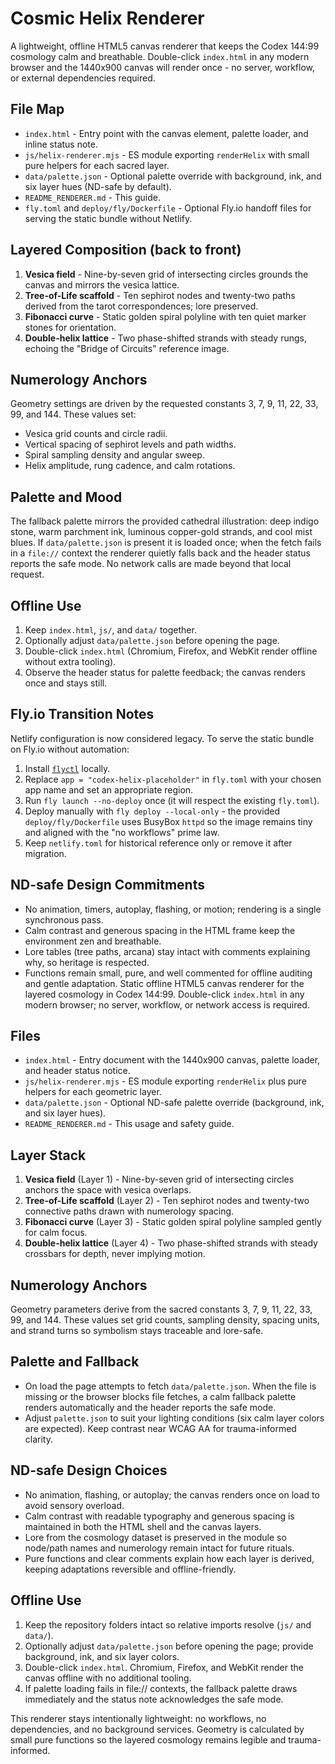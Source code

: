 # Cosmic Helix Renderer

A lightweight, offline HTML5 canvas renderer that keeps the Codex 144:99 cosmology calm and breathable. Double-click
`index.html` in any modern browser and the 1440x900 canvas will render once - no server, workflow, or external
dependencies required.

## File Map
- `index.html` - Entry point with the canvas element, palette loader, and inline status note.
- `js/helix-renderer.mjs` - ES module exporting `renderHelix` with small pure helpers for each sacred layer.
- `data/palette.json` - Optional palette override with background, ink, and six layer hues (ND-safe by default).
- `README_RENDERER.md` - This guide.
- `fly.toml` and `deploy/fly/Dockerfile` - Optional Fly.io handoff files for serving the static bundle without Netlify.

## Layered Composition (back to front)
1. **Vesica field** - Nine-by-seven grid of intersecting circles grounds the canvas and mirrors the vesica lattice.
2. **Tree-of-Life scaffold** - Ten sephirot nodes and twenty-two paths derived from the tarot correspondences; lore preserved.
3. **Fibonacci curve** - Static golden spiral polyline with ten quiet marker stones for orientation.
4. **Double-helix lattice** - Two phase-shifted strands with steady rungs, echoing the "Bridge of Circuits" reference image.

## Numerology Anchors
Geometry settings are driven by the requested constants 3, 7, 9, 11, 22, 33, 99, and 144. These values set:
- Vesica grid counts and circle radii.
- Vertical spacing of sephirot levels and path widths.
- Spiral sampling density and angular sweep.
- Helix amplitude, rung cadence, and calm rotations.

## Palette and Mood
The fallback palette mirrors the provided cathedral illustration: deep indigo stone, warm parchment ink, luminous
copper-gold strands, and cool mist blues. If `data/palette.json` is present it is loaded once; when the fetch fails in a
`file://` context the renderer quietly falls back and the header status reports the safe mode. No network calls are made
beyond that local request.

## Offline Use
1. Keep `index.html`, `js/`, and `data/` together.
2. Optionally adjust `data/palette.json` before opening the page.
3. Double-click `index.html` (Chromium, Firefox, and WebKit render offline without extra tooling).
4. Observe the header status for palette feedback; the canvas renders once and stays still.

## Fly.io Transition Notes
Netlify configuration is now considered legacy. To serve the static bundle on Fly.io without automation:
1. Install [`flyctl`](https://fly.io/docs/hands-on/install-flyctl/) locally.
2. Replace `app = "codex-helix-placeholder"` in `fly.toml` with your chosen app name and set an appropriate region.
3. Run `fly launch --no-deploy` once (it will respect the existing `fly.toml`).
4. Deploy manually with `fly deploy --local-only` - the provided `deploy/fly/Dockerfile` uses BusyBox `httpd` so the image
   remains tiny and aligned with the "no workflows" prime law.
5. Keep `netlify.toml` for historical reference only or remove it after migration.

## ND-safe Design Commitments
- No animation, timers, autoplay, flashing, or motion; rendering is a single synchronous pass.
- Calm contrast and generous spacing in the HTML frame keep the environment zen and breathable.
- Lore tables (tree paths, arcana) stay intact with comments explaining why, so heritage is respected.
- Functions remain small, pure, and well commented for offline auditing and gentle adaptation.
Static offline HTML5 canvas renderer for the layered cosmology in Codex 144:99. Double-click `index.html` in any modern browser; no server, workflow, or network access is required.

## Files
- `index.html` - Entry document with the 1440x900 canvas, palette loader, and header status notice.
- `js/helix-renderer.mjs` - ES module exporting `renderHelix` plus pure helpers for each geometric layer.
- `data/palette.json` - Optional ND-safe palette override (background, ink, and six layer hues).
- `README_RENDERER.md` - This usage and safety guide.

## Layer Stack
1. **Vesica field** (Layer 1) - Nine-by-seven grid of intersecting circles anchors the space with vesica overlaps.
2. **Tree-of-Life scaffold** (Layer 2) - Ten sephirot nodes and twenty-two connective paths drawn with numerology spacing.
3. **Fibonacci curve** (Layer 3) - Static golden spiral polyline sampled gently for calm focus.
4. **Double-helix lattice** (Layer 4) - Two phase-shifted strands with steady crossbars for depth, never implying motion.

## Numerology Anchors
Geometry parameters derive from the sacred constants 3, 7, 9, 11, 22, 33, 99, and 144. These values set grid counts, sampling density, spacing units, and strand turns so symbolism stays traceable and lore-safe.

## Palette and Fallback
- On load the page attempts to fetch `data/palette.json`. When the file is missing or the browser blocks file fetches, a calm fallback palette renders automatically and the header reports the safe mode.
- Adjust `palette.json` to suit your lighting conditions (six calm layer colors are expected). Keep contrast near WCAG AA for trauma-informed clarity.

## ND-safe Design Choices
- No animation, flashing, or autoplay; the canvas renders once on load to avoid sensory overload.
- Calm contrast with readable typography and generous spacing is maintained in both the HTML shell and the canvas layers.
- Lore from the cosmology dataset is preserved in the module so node/path names and numerology remain intact for future rituals.
- Pure functions and clear comments explain how each layer is derived, keeping adaptations reversible and offline-friendly.

## Offline Use
1. Keep the repository folders intact so relative imports resolve (`js/` and `data/`).
2. Optionally adjust `data/palette.json` before opening the page; provide background, ink, and six layer colors.
3. Double-click `index.html`. Chromium, Firefox, and WebKit render the canvas offline with no additional tooling.
4. If palette loading fails in file:// contexts, the fallback palette draws immediately and the status note acknowledges the safe mode.

This renderer stays intentionally lightweight: no workflows, no dependencies, and no background services. Geometry is calculated by small pure functions so the layered cosmology remains legible and trauma-informed.
